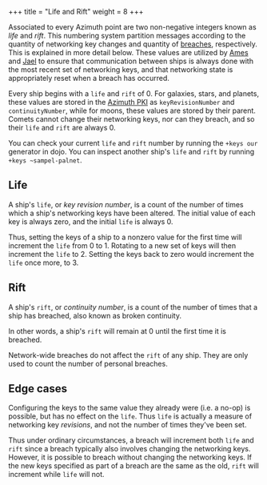 +++
title = "Life and Rift"
weight = 8
+++

Associated to every Azimuth point are two non-negative integers known as _life_
and _rift_. This numbering system partition messages according to the quantity
of networking key changes and quantity of
[breaches](https://urbit.org/using/id/guide-to-resets), respectively. This is explained in
more detail below. These values are utilized by [Ames](/reference/arvo/ames/ames)
and [Jael](/reference/arvo/jael/jael) to ensure that communication between
ships is always done with the most recent set of networking keys, and that
networking state is appropriately reset when a breach has occurred.

Every ship begins with a `life` and `rift` of 0. For galaxies, stars, and
planets, these values are stored in the [Azimuth
PKI](/reference/azimuth/azimuth-eth#points) as `keyRevisionNumber` and
`continuityNumber`, while for moons, these values are stored by their parent.
Comets cannot change their networking keys, nor can they breach, and so their
`life` and `rift` are always 0.

You can check your current `life` and `rift` number by running the `+keys our`
generator in dojo. You can inspect another ship's `life` and `rift` by running
`+keys ~sampel-palnet`.

## Life

A ship's `life`, or _key revision number_, is a count of the number of times which
a ship's networking keys have been altered. The initial value of each key is
always zero, and the initial `life` is always 0.

Thus, setting the keys of a ship to a nonzero value for the first time will
increment the `life` from 0 to 1. Rotating to a new set of keys will then
increment the `life` to 2. Setting the keys back to zero would increment the
`life` once more, to 3.

## Rift

A ship's `rift`, or _continuity number_, is a count of the number of times that
a ship has breached, also known as broken continuity.

In other words, a ship's `rift` will remain at 0 until the first time it is
breached.

Network-wide breaches do not affect the `rift` of any ship. They are only used to
count the number of personal breaches.

## Edge cases

Configuring the keys to the same value they already were (i.e. a no-op) is
possible, but has no effect on the `life`. Thus `life` is actually a measure of
networking key _revisions_, and not the number of times they've been set.

Thus under ordinary circumstances, a breach will increment both `life` and
`rift` since a breach typically also involves changing the networking keys.
However, it is possible to breach without changing the networking keys.
If the new keys specified
as part of a breach are the same as the old, `rift` will increment while
`life` will not.
